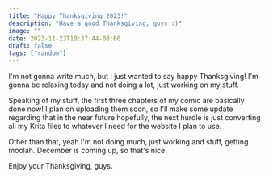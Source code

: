 ```yaml
---
title: "Happy Thanksgiving 2023!"
description: "Have a good Thanksgiving, guys :)"
image: ""
date: 2023-11-23T10:37:44-08:00
draft: false
tags: ["random"]
---
```


I'm not gonna write much, but I just wanted to say happy Thanksgiving! I'm gonna be relaxing today and not doing a lot, just working on my stuff.

Speaking of my stuff, the first three chapters of my comic are basically done now! I plan on uploading them soon, so I'll make some update regarding that in the near future hopefully, the next hurdle is just converting all my Krita files to whatever I need for the website I plan to use.

Other than that, yeah I'm not doing much, just working and stuff, getting moolah. December is coming up, so that's nice.

Enjoy your Thanksgiving, guys.